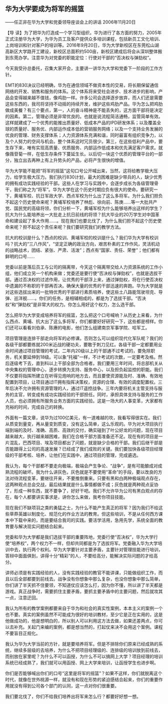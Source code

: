 ## 华为大学要成为将军的摇篮

――任正非在华为大学和党委领导座谈会上的讲话
2006年11月20日



【导  读】为了把华为打造成一个学习型组织，华为进行了各方面的努力，2005年正式注册华为大学，为华为员工及客户提供众多培训课程，包括新员工文化培训、上岗培训和针对客户的培训等。2016年9月20日，华为大学新校区在东莞松山湖高新区大学路开工建设，新校区总面积约500亩，新校区建成后将会从深圳整体搬到东莞办学。注意华为对党委的职能定位：行使对干部的“否决权与弹劾权”。



今天我受孙总委托，召集大家开会，主要讲一讲华为大学和党委下一阶段的工作方针。

EMT的830决议已经明确，华为在通信领域不做资本性的交易，将长期保留通信网络的开发、销售和服务的体系。这个体系将来受社会进步、技术进步的影响，产品会变得越来越不值钱，像鸡肋一样。许多公司会选择逐步放弃，而人们还是需要这些东西的，我司将坚持不动摇的持续开发，维护这些鸡肋产品。华为怎么把鸡肋做成美餐？有三个要点，第一，人的奋斗精神是不能丢失的，这方面干部将是决定的因素。第二，管理必须是非常优良的。也就是说流程简洁通畅，监管简单有效。这样就建成了一个优秀的能推出质量好、低成本产品的IPD研发体系；以及覆盖全球的质量好、服务优、内部运作成本低的营销服务网络；以及一个支持业务发展的优良的管理、财务支撑体系；人力资源体系充满和谐，同时最富有组织竞争力，以及个人努力的空间与机会。整个体系这时冗员很少。第三，在这些低利产品中，要生存下来，唯有实现高质量、优质服务、内部运作低成本和优先满足客户需求。就像薇苷菊一样，在低生存条件下蔓延生长。以后切一块这个优质的管理平台的一部分，独立出去再种上有上升势头的产品，必将产生很快的增值。

华为大学能不能把“将军的摇篮”这句口号公开喊出来，当然，这将给教学极大压力，给学生极大压力。我们执行830计划，最大的困难是缺少带兵的人，缺少优秀的拥有成功实践经验的干部。这些人在学习与实践中，会逐步成长为各级管理骨干，我们称之为“将军”。华为大学在这个历史时期应负有很大的使命。要研究一下，黄埔军校、抗日军政大学、西点军校为什么出了这么多将军。为什么我们担负不起这个历史使命来呢？黄埔军校培养了林彪、徐向前、陈庚……等一大批共产党、国民党的高级将领，你们分析一下，黄埔军校为什么能够培养出这样的学生？抗大为什么能培养出一大批走上抗日前线的将领？抗大毕业的20万学生对中国革命和建设起了多大作用......。现在我们也要北伐了，为什么我们担不起这个历史使命来呢？担不起这个责任来呢？我们要研究我们的教学方法。

抗大的校训是什么？西点的校训、黄埔军校的校训是什么？我们华为大学有校训吗？抗大的“三八作风”，“坚定正确的政治方向，艰苦朴素的工作作风，灵活机动的战略战术，团结、紧张、严肃、活泼”；西点有“国家、责任、荣誉”；他们都有鲜明的口号……

党委以前是落后员工与公司的隔离带，今天这个隔离带交给人力资源系统的工作小组，他们成立另一个机构来做；党委还是要行使“否决权与弹劾权”，也就是选拔干部。通过否决权的过滤作用，让优秀的干部浮上来，通过弹劾权，将在行使否决权中遗漏的不称职的干部再否决。确保大量的优秀的干部迅速的奔跑。华为大学就是对这些选拔出来的一批特优秀的干部进行素质培养，使这些土八路能驾驶坦克、导弹、巡洋舰……。你们的任务，是相辅相成的，都是为了选拔干部。“否决权”和“弹劾权”是非常大的权力。你怎么用好这个权力，怎么选干部。

怎么把华为大学变成培养将军的摇篮，怎么把这个口号喊响？从历史上来看，为什么西点、黄埔、抗大出了这么多将军，你们都要好好研究一下，这些都是榜样。你们还可以看看刘伯承、陈赓的电影，他们怎么组建南京军事学院、哈军工。

项目管理是连排干部走向将军的必修课。否则怎么可以组织现代化军队呢？我们的各级干部都要练就200米近战的硬功夫，要敢于刺刀见红。各级干部一定都要用业余时间通过项目管理的考试，二年内20级以上的干部通不过考试的，要免除职务，机关要延伸到18级。可以象“托福”一样，不计考试的次数，一定要考及格。然后逐级考下去，直到科以上干部全部为合格者。我们要用三年时间，将总部机关从中央集权的管理中心，逐步转换为支持、服务中心，以及担负起监控的职能。我们不仅要将指挥所建立在听得见炮响的地方去，而且要使资源能及时、准确、有效地配置到项目，让项目通过IT拥有指挥决策权，资源的合理、有效的调度配置权。三年后决不允许拥有资源管理的人，通过IT遥控战争。三年内要将机关主管支持与服务的主官，转变成有成功实践经验的干部担任。同时，承担具体支持与服务的工作人员，也必须拥有所服务业务方面的实践经验。这是一场大的人事变革，大家都有充裕的时间，完成自己的转换。

外面有一篇文章，说华为过100亿美元，有一道难越的坎，我看写得很实在。我们从质变到量变，再从量变到质变，没有这么简单，这么乐观的。华为对大项目执行端到端的及时、准确、高质、高效的交付，确实碰到了叶公好龙的问题，现在项目越来越大，执行越来越困难，我们在合格干部方面准备还不足。现在有的项目是一片混乱，巴西项目、埃及项目都出了问题，就是缺少合格的干部。我们后继干部是否能跟得上公司的高速发展？已经成了我们成败的关键。我们要加快各级项目经理级的干部考核、培养，让他们在实践中，通过项目的管理，完成遴选。

我认为，每个干部都不要走向极端，极端会产生争论、“战争”，是有可能酿成对成熟流程的破坏。我为什么讲灰色，灰色就是不要使用“革命”的手段，要以改良的方法对待流程变革，要继往开来，不要推倒重来。只要有黑和白两种极端观点存在，这两种观点总会交战，最后结果就是什么事情都做不成；灰色就是两种观点妥协了，形成一种东西，就不要争了，好好干吧。我们不允许华为公司有黑白观点的存在，每个人都要讲实事求是，讲你怎么来做，我考你项目技能。

现在我们不缺项羽之类的勇猛之士，为什么不能产生真正的将军？因为我们不给这些草莽英雄以制度化、规范化的作业方法的教育。但这些培训，不是从任何西方课本中下载中来的，而是要结合我司的实践。要活学活用，急用先学，系统全面的教育要与解决现实问题结合起来。

党委和华为大学都是我们选拔干部的重要阵地，党委行使“否决权”，华为大学行使“培养权”，两个权力不一样，但却共同都是为了选拔将军。党委融入华为大学培训中去，执行两个权利。华为大学要针对主要矛盾，主要针对管理技能进行培训，答辩中面面俱到，讲得十分“精彩”的人，不要给高分，能解决实际问题的才给高分。

讲师必须是有实践经验的人，没有实践经验的教官不能讲课，只能做组织工作，而且以后全部都要到前线去。战争没有你想象中那么复杂，也没你想象中那么简单，你们讲了半天抓不住要领，不知道仗应该怎么打，因为你不懂，所以讲了半天都是游戏。真正战争时，需要抓住主要矛盾，要抓主要矛盾中的主要问题，然后就攻其一点，注意迂回。

我认为所有的教学案例都要来自于华为和社会的真实性案例，本本主义的案例一个也不要。真实的案例虽然不可能成为很好的培训教材，至少它是正在实用的，这是他做成功的，他是想明白的，所以别人可以利用这方法去做，如果还差两点，你可以去补充。关起门来编的案例，都是想当然的，打起仗来决不会用这个案例。课程不要盲目正规化。

我认为华为大学当前的方针，就是要培养将军。但是不排除你们原来已经成熟的系统，继续多层级的去培养，为什么不把项目经理级的、连排级的培训放到前线去，而别放在家里呢？为什么不可以函授，为什么不可以搞网上大学？项目经理的培训系统已经成熟了，我们就可以用函授、网上大学来培训，让函授学生也进步啊。

你们是否能够喊出你们的口号“这里是将军的摇篮”？如果不这样，你们就脱离这个时代，就像在世外桃源一样，就没有和现在形势的紧迫感结合起来，你们的重要作用就没有得到公司各个部门的认同，这一点对你们很重要。

我们要北伐了，你们不给我们培养出将军来怎么行？都要好好想一想。
